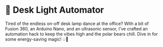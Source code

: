 # 🚀 Desk Light Automator
Tired of the endless on-off desk lamp dance at the office? With a bit of Fusion 360, an Arduino Nano, and an ultrasonic sensor, I've crafted an automation hack to keep the vibes high and the polar bears chill. Dive in for some energy-saving magic! 💡🐾
